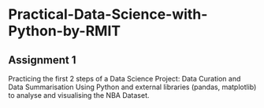 # Practical-Data-Science-with-Python-by-RMIT
## Assignment 1
Practicing the first 2 steps of a Data Science Project: Data Curation and Data Summarisation
Using Python and external libraries (pandas, matplotlib) to analyse and visualising the NBA Dataset. 
